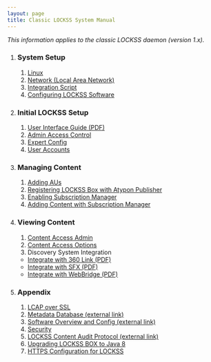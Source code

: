 ```yaml
---
layout: page
title: Classic LOCKSS System Manual
---
```


*This information applies to the classic LOCKSS daemon (version 1.x).*

1. ### System Setup
   1. [Linux](installation)
   2. [Network (Local Area Network)](page-under-construction)
   3. [Integration Script](page-under-construction)
   4. [Configuring LOCKSS Software](basic-config/)

1. ### Initial LOCKSS Setup
   1. [User Interface Guide (PDF)](/assets/Lockss_UI_Guide.pdf)
   2. [Admin Access Control](page-under-construction)
   3. [Expert Config](page-under-construction)
   4. [User Accounts](page-under-construction)

1. ### Managing Content
   1. [Adding AUs](basic-config/adding-aus)
   2. [Registering LOCKSS Box with Atypon Publisher](atypon-publishers-gln)
   3. [Enabling Subscription Manager](basic-config/subscription-manager)
   4. [Adding Content with Subscription Manager](subscription-manager)

1. ### Viewing Content
   1. [Content Access Admin](page-under-construction)
   2. [Content Access Options](page-under-construction)
   3. Discovery System Integration
     - [Integrate with 360 Link (PDF)](/assets/LOCKSS_and_360_Link_Integration_Guide.pdf)
     - [Integrate with SFX (PDF)](/assets/SFX_Integration_Guide.pdf)
     - [Integrate with WebBridge (PDF)](/assets/WebBridge_LR_Integration_Guide.pdf)

1. ### Appendix
   1. [LCAP over SSL](/assets/LCAP_over_SSL.docx)
   2. [Metadata Database (external link)](http://documents.clockss.org/index.php?title=LOCKSS:_Metadata_Database)
   3. [Software Overview and Config (external link)](http://www.adpn.org/wiki/LOCKSS_Software)
   4. [Security](/security-practices)
   5. [LOCKSS Content Audit Protocol (external link)](http://documents.clockss.org/index.php?title=LOCKSS:_Polling_and_Repair_Protocol)
   6. [Upgrading LOCKSS BOX to Java 8](upgrading-java)
   7. [HTTPS Configuration for LOCKSS](securing-lockss)

